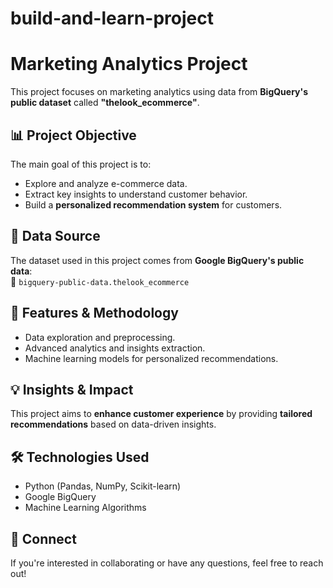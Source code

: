# build-and-learn-project
# Marketing Analytics Project  

This project focuses on marketing analytics using data from **BigQuery's public dataset** called **"thelook_ecommerce"**.  

## 📊 Project Objective  
The main goal of this project is to:  
- Explore and analyze e-commerce data.  
- Extract key insights to understand customer behavior.  
- Build a **personalized recommendation system** for customers.  

## 📂 Data Source  
The dataset used in this project comes from **Google BigQuery's public data**:  
📌 `bigquery-public-data.thelook_ecommerce`  

## 🚀 Features & Methodology  
- Data exploration and preprocessing.  
- Advanced analytics and insights extraction.  
- Machine learning models for personalized recommendations.  

## 💡 Insights & Impact  
This project aims to **enhance customer experience** by providing **tailored recommendations** based on data-driven insights.  

## 🛠️ Technologies Used  
- Python (Pandas, NumPy, Scikit-learn)  
- Google BigQuery  
- Machine Learning Algorithms  

## 🔗 Connect  
If you're interested in collaborating or have any questions, feel free to reach out!  
